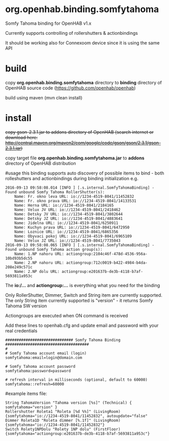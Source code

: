 # org.openhab.binding.somfytahoma
Somfy Tahoma binding for OpenHAB v1.x

Currently supports controlling of rollershutters & actionbindings

It should be working also for Connexoom device since it is using the same API

# build
copy __org.openhab.binding.somfytahoma__ directory to __binding__ directory of OpenHAB source code (https://github.com/openhab/openhab)

build using maven (mvn clean install)

# install
~~copy gson-2.3.1.jar to addons directory of OpenHAB (search internet or download here: http://central.maven.org/maven2/com/google/code/gson/gson/2.3.1/gson-2.3.1.jar)~~

copy target file __org.openhab.binding.somfytahoma.jar__ to __addons__ directory of OpenHAB distribution

#usage
this binding supports auto discovery of possible items to bind - both rolleshutters and actionbindings during binding initialization
e.g.
```
2016-09-13 09:58:08.014 [INFO ] [.s.internal.SomfyTahomaBinding] - Found unbound Somfy Tahoma RollerShutter(s): 
	Name: Fr. okno leva URL: io://1234-4519-8041/11452832
	Name: Fr. okno prava URL: io://1234-4519-8041/14133531
	Name: Herna URL: io://1234-4519-8041/2184165
	Name: Velux JV URL: io://1234-4519-8041/2418462
	Name: Detsky JV URL: io://1234-4519-8041/3802644
	Name: Detsky JZ URL: io://1234-4519-8041/4883641
	Name: Jidelna URL: io://1234-4519-8041/6250911
	Name: Kuchyn prava URL: io://1234-4519-8041/6472950
	Name: Loznice URL: io://1234-4519-8041/6865356
	Name: Obyvaci pokoj URL: io://1234-4519-8041/6965109
	Name: Velux JZ URL: io://1234-4519-8041/7735043
2016-09-13 09:58:08.065 [INFO ] [.s.internal.SomfyTahomaBinding] - Found unbound Somfy Tahoma action group(s): 
	Name: 1.NP nahoru URL: actiongroup:2104c46f-478d-4536-956a-10bd93b5dc55
	Name: 2.NP nahoru URL: actiongroup:712c0019-b422-4984-b4da-208e249c571c
	Name: 2.NP dolu URL: actiongroup:e201637b-de3b-4118-b7af-5693811a953c
```

The **io:/...** and **actiongroup:...** is everything what you need for the binding

Only RollerShutter, Dimmer, Switch and String item are currently supported.
The only String item currently supported is "version" - it returns Somfy Tahoma SW version

Actiongroups are executed when ON command is received

Add these lines to openhab.cfg and update email and password with your real credentials
```
############################## Somfy Tahoma Binding #####################################
#
# Somfy Tahoma account email (login)
somfytahoma:email=login@domain.com

# Somfy Tahoma account password
somfytahoma:password=password

# refresh interval in milliseconds (optional, default to 60000)
somfytahoma::refresh=60000
```
#example
items file:
```
String TahomaVersion "Tahoma version [%s]" (Technical) { somfytahoma="version" }
Rollershutter Roleta1 "Roleta [%d %%]" (LivingRoom) {somfytahoma="io://1234-4519-8041/11452832", autoupdate="false"
Dimmer Roleta1D "Roleta dimmer [%.1f]" (LivingRoom) {somfytahoma="io://1234-4519-8041/11452832"}
Switch Rolety1NPDolu "Rolety 1NP dolu" (FirstFloor) {somfytahoma="actiongroup:e201637b-de3b-4118-b7af-5693811a953c"}
```

